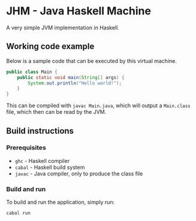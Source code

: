 # JHM - Java Haskell Machine

A very simple JVM implementation in Haskell.

## Working code example

Below is a sample code that can be executed by this virtual machine.

```java
public class Main {
    public static void main(String[] args) {
        System.out.println("Hello world!");
    }
}
```

This can be compiled with `javac Main.java`, which will output a
`Main.class` file, which then can be read by the JVM.

## Build instructions

### Prerequisites

 - `ghc` - Haskell compiler
 - `cabal` - Haskell build system
 - `javac` - Java compiler, only to produce the class file

### Build and run

To build and run the application, simply run:

```bash
cabal run
```
